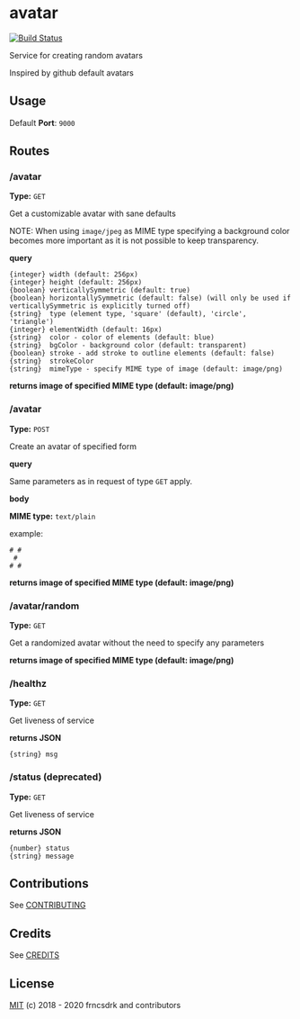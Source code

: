 # avatar

[![Build Status](https://api.cirrus-ci.com/github/frncsdrk/avatar.svg)](https://cirrus-ci.com/github/frncsdrk/avatar)

Service for creating random avatars

Inspired by github default avatars

## Usage

Default **Port**: `9000`

## Routes

### /avatar

**Type:** `GET`

Get a customizable avatar with sane defaults

NOTE: When using `image/jpeg` as MIME type specifying a background color
  becomes more important as it is not possible to keep transparency.

**query**

```
{integer} width (default: 256px)
{integer} height (default: 256px)
{boolean} verticallySymmetric (default: true)
{boolean} horizontallySymmetric (default: false) (will only be used if verticallySymmetric is explicitly turned off)
{string}  type (element type, 'square' (default), 'circle', 'triangle')
{integer} elementWidth (default: 16px)
{string}  color - color of elements (default: blue)
{string}  bgColor - background color (default: transparent)
{boolean} stroke - add stroke to outline elements (default: false)
{string}  strokeColor
{string}  mimeType - specify MIME type of image (default: image/png)
```

**returns image of specified MIME type (default: image/png)**

### /avatar

**Type:** `POST`

Create an avatar of specified form

**query**

Same parameters as in request of type `GET` apply.

**body**

**MIME type:** `text/plain`

example:
```
# #
 #
# #
```

**returns image of specified MIME type (default: image/png)**

### /avatar/random

**Type:** `GET`

Get a randomized avatar without the need to specify any parameters

**returns image of specified MIME type (default: image/png)**

### /healthz

**Type:** `GET`

Get liveness of service

**returns JSON**

```
{string} msg
```

### /status (deprecated)

**Type:** `GET`

Get liveness of service

**returns JSON**

```
{number} status
{string} message
```

## Contributions

See [CONTRIBUTING](https://github.com/frncsdrk/avatar/blob/master/CONTRIBUTING.md)

## Credits

See [CREDITS](https://github.com/frncsdrk/avatar/blob/master/CREDITS)

## License

[MIT](https://github.com/frncsdrk/avatar/blob/master/LICENSE) (c) 2018 - 2020 frncsdrk and contributors
